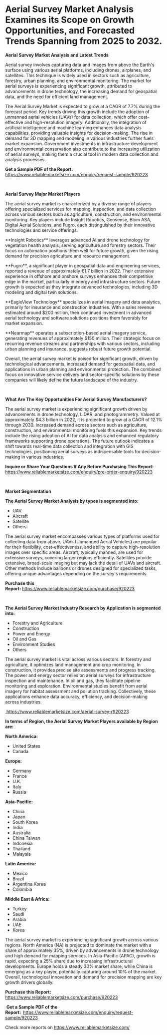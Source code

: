 <p><h1>Aerial Survey Market Analysis Examines its Scope on Growth Opportunities, and Forecasted Trends Spanning from 2025 to 2032.</h1></p><p><strong>Aerial Survey Market Analysis and Latest Trends</strong></p>
<p><p>Aerial survey involves capturing data and images from above the Earth's surface using various aerial platforms, including drones, airplanes, and satellites. This technique is widely used in sectors such as agriculture, forestry, urban planning, and environmental monitoring. The market for aerial surveys is experiencing significant growth, attributed to advancements in drone technology, the increasing demand for geospatial data, and the need for efficient land management.</p><p>The Aerial Survey Market is expected to grow at a CAGR of 7.7% during the forecast period. Key trends driving this growth include the adoption of unmanned aerial vehicles (UAVs) for data collection, which offer cost-effective and high-resolution imagery. Additionally, the integration of artificial intelligence and machine learning enhances data analysis capabilities, providing valuable insights for decision-making. The rise in demand for 3D mapping and modeling in various industries further fuels market expansion. Government investments in infrastructure development and environmental conservation also contribute to the increasing utilization of aerial surveys, making them a crucial tool in modern data collection and analysis processes.</p></p>
<p><strong>Get a Sample PDF of the Report:&nbsp;</strong> <a href="https://www.reliablemarketsize.com/enquiry/request-sample/920223?utm_campaign=2526&utm_medium=2&utm_source=Github&utm_content=ia&utm_term=06032025&utm_id=aerial-survey">https://www.reliablemarketsize.com/enquiry/request-sample/920223</a></p>
<p>&nbsp;</p>
<p><strong>Aerial Survey Major Market Players</strong></p>
<p><p>The aerial survey market is characterized by a diverse range of players offering specialized services for mapping, inspection, and data collection across various sectors such as agriculture, construction, and environmental monitoring. Key players include Insight Robotics, Geosense, Blom ASA, Digital Aerial Solutions, and Fugro, each distinguished by their innovative technologies and service offerings.</p><p>**Insight Robotics** leverages advanced AI and drone technology for vegetation health analysis, serving agriculture and forestry sectors. Their focus on automation positions them well for future growth, given the rising demand for precision agriculture and resource management.</p><p>**Fugro**, a significant player in geospatial data and engineering services, reported a revenue of approximately €1.7 billion in 2022. Their extensive experience in offshore and onshore surveys enhances their competitive edge in the market, particularly in energy and infrastructure sectors. Future growth is expected as they integrate advanced technologies, including 3D modeling and digital twin solutions.</p><p>**EagleView Technology** specializes in aerial imagery and data analytics, primarily for insurance and construction industries. With a sales revenue estimated around $200 million, their continued investment in advanced aerial technology and software solutions positions them favorably for market expansion.</p><p>**Nearmap** operates a subscription-based aerial imagery service, generating revenues of approximately $150 million. Their strategic focus on recurring revenue streams and partnerships with various sectors, including urban planning and insurance, suggests robust future growth potential.</p><p>Overall, the aerial survey market is poised for significant growth, driven by technological advancements, increased demand for geospatial data, and applications in urban planning and environmental protection. The combined focus on innovative service delivery and sector-specific solutions by these companies will likely define the future landscape of the industry.</p></p>
<p>&nbsp;</p>
<p><strong>What Are The Key Opportunities For Aerial Survey Manufacturers?</strong></p>
<p><p>The aerial survey market is experiencing significant growth driven by advancements in drone technology, LiDAR, and photogrammetry. Valued at approximately $4.3 billion in 2022, it is projected to grow at a CAGR of 12.1% through 2030. Increased demand across sectors such as agriculture, construction, and environmental monitoring fuels this expansion. Key trends include the rising adoption of AI for data analysis and enhanced regulatory frameworks supporting drone operations. The future outlook indicates a shift towards real-time data collection and integration with GIS technologies, positioning aerial surveys as indispensable tools for decision-making in various industries.</p></p>
<p><strong>Inquire or Share Your Questions If Any Before Purchasing This Report:</strong> <a href="https://www.reliablemarketsize.com/enquiry/pre-order-enquiry/920223?utm_campaign=2526&utm_medium=2&utm_source=Github&utm_content=ia&utm_term=06032025&utm_id=aerial-survey">https://www.reliablemarketsize.com/enquiry/pre-order-enquiry/920223</a></p>
<p>&nbsp;</p>
<p><strong>Market Segmentation</strong></p>
<p><strong>The Aerial Survey Market Analysis by types is segmented into:</strong></p>
<p><ul><li>UAV</li><li>Aircraft</li><li>Satellite</li><li>Others</li></ul></p>
<p><p>The aerial survey market encompasses various types of platforms used for collecting data from above. UAVs (Unmanned Aerial Vehicles) are popular for their flexibility, cost-effectiveness, and ability to capture high-resolution images over specific areas. Aircraft, typically manned, are used for extensive surveys, covering larger regions efficiently. Satellites provide extensive, broad-scale imaging but may lack the detail of UAVs and aircraft. Other methods include balloons or drones designed for specialized tasks, offering unique advantages depending on the survey's requirements.</p></p>
<p><strong>Purchase this Report:&nbsp;</strong><a href="https://www.reliablemarketsize.com/purchase/920223?utm_campaign=2526&utm_medium=2&utm_source=Github&utm_content=ia&utm_term=06032025&utm_id=aerial-survey">https://www.reliablemarketsize.com/purchase/920223</a></p>
<p>&nbsp;</p>
<p><strong>The Aerial Survey Market Industry Research by Application is segmented into:</strong></p>
<p><ul><li>Forestry and Agriculture</li><li>Construction</li><li>Power and Energy</li><li>Oil and Gas</li><li>Environment Studies</li><li>Others</li></ul></p>
<p><p>The aerial survey market is vital across various sectors. In forestry and agriculture, it optimizes land management and crop monitoring. In construction, it provides precise site assessments and progress tracking. The power and energy sector relies on aerial surveys for infrastructure inspection and maintenance. In oil and gas, they facilitate pipeline monitoring and exploration. Environmental studies benefit from aerial imagery for habitat assessment and pollution tracking. Collectively, these applications enhance data accuracy, efficiency, and decision-making across industries.</p></p>
<p><a href="https://www.reliablemarketsize.com/aerial-survey-r920223?utm_campaign=2526&utm_medium=2&utm_source=Github&utm_content=ia&utm_term=06032025&utm_id=aerial-survey">&nbsp;https://www.reliablemarketsize.com/aerial-survey-r920223</a></p>
<p><strong>In terms of Region, the Aerial Survey Market Players available by Region are:</strong></p>
<p>
    <p> <strong> North America: </strong>
        <ul>
            <li>United States</li>
            <li>Canada</li>
        </ul>
        </p> 
    <p> <strong> Europe: </strong>
        <ul>
            <li>Germany</li>
            <li>France</li>
            <li>U.K.</li>
            <li>Italy</li>
            <li>Russia</li>
        </ul>
        </p> 
    <p> <strong> Asia-Pacific: </strong>
        <ul>
            <li>China</li>
            <li>Japan</li>
            <li>South Korea</li>
            <li>India</li>
            <li>Australia</li>
            <li>China Taiwan</li>
            <li>Indonesia</li>
            <li>Thailand</li>
            <li>Malaysia</li>
        </ul>
        </p> 
    <p> <strong> Latin America: </strong>
        <ul>
            <li>Mexico</li>
            <li>Brazil</li>
            <li>Argentina Korea</li>
            <li>Colombia</li>
        </ul>
        </p> 
    <p> <strong> Middle East & Africa: </strong>
        <ul>
            <li>Turkey</li>
            <li>Saudi</li>
            <li>Arabia</li>
            <li>UAE</li>
            <li>Korea</li>
        </ul>
    </p>
    </p>
<p><p>The aerial survey market is experiencing significant growth across various regions. North America (NA) is projected to dominate the market with a share of approximately 35%, driven by advancements in drone technology and high demand for mapping services. In Asia-Pacific (APAC), growth is rapid, expecting a 25% share due to increasing infrastructural developments. Europe holds a steady 30% market share, while China is emerging as a key player, potentially capturing around 10% of the market. Overall, technological innovation and demand for precision mapping are key growth drivers globally.</p></p>
<p><strong>Purchase this Report: </strong><a href="https://www.reliablemarketsize.com/purchase/920223?utm_campaign=2526&utm_medium=2&utm_source=Github&utm_content=ia&utm_term=06032025&utm_id=aerial-survey">https://www.reliablemarketsize.com/purchase/920223</a></p>
<p>&nbsp;<strong>Get a Sample PDF of the Report:&nbsp;&nbsp;</strong><a href="https://www.reliablemarketsize.com/enquiry/request-sample/920223?utm_campaign=2526&utm_medium=2&utm_source=Github&utm_content=ia&utm_term=06032025&utm_id=aerial-survey">https://www.reliablemarketsize.com/enquiry/request-sample/920223</a></p>
<p><strong></strong></p>
<p>Check more reports on <a href="https://www.reliablemarketsize.com/?utm_campaign=2526&utm_medium=2&utm_source=Github&utm_content=ia&utm_term=06032025&utm_id=aerial-survey">https://www.reliablemarketsize.com/</a></p>